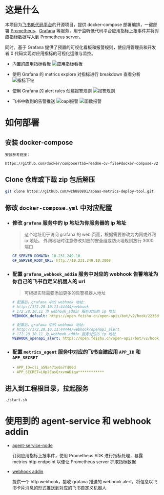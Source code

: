 # 这是什么
本项目为[飞书低代码平台](https://ae.feishu.cn/)的开源项目，提供 docker-compose 部署编排，一键部署 [Prometheus](https://github.com/prometheus/prometheus)、[Grafana](https://github.com/grafana/grafana) 等服务，用于监听低代码平台应用指标上报事件并将对应指标数据写入到 Prometheus server。

同时，基于 Grafana 提供了预置的可视化看板和报警规则，使应用管理员和开发者 0 代码实现对应用指标的可视化运维与监控。

- 内置的应用指标看板
![应用指标看板](https://galaxy-imgs.oss-cn-beijing.aliyuncs.com/metrcis_imgs/feishu_lowcode_app_metrics.png)

- 使用 Grafana 的 metrics explore 对指标进行 breakdown 查看分析
![指标下钻](https://galaxy-imgs.oss-cn-beijing.aliyuncs.com/metrcis_imgs/metrics_breakdown_1.png)

- 使用 Grafana 的 alert rules 创建报警规则
![报警规则](https://galaxy-imgs.oss-cn-beijing.aliyuncs.com/metrcis_imgs/alert_rules.png)

- 飞书中收到的告警推送
![oapi报警](https://galaxy-imgs.oss-cn-beijing.aliyuncs.com/metrcis_imgs/oapi_alert_1.png)
![函数报警](https://galaxy-imgs.oss-cn-beijing.aliyuncs.com/metrcis_imgs/function_error_alert.png)

# 如何部署

## 安装 docker-compose

```
安装参考链接：

https://github.com/docker/compose?tab=readme-ov-file#docker-compose-v2
```

## Clone 仓库或下载 zip 包后解压
```bash
git clone https://github.com/wzh880801/apaas-metrics-deploy-tool.git
```

## 修改 `docker-compose.yml` 中对应配置

- ### 修改 `grafana` 服务中的 ip 地址为你服务器的 ip 地址
  > 这个地址用于访问 grafana 的 web 页面，根据需要修改为内网或外网 ip 地址。
  > 外网地址时注意修改对应的安全组或防火墙规则放行 3000 端口
  ```YAML
  GF_SERVER_DOMAIN: 10.231.249.10
  GF_SERVER_ROOT_URL: http://10.231.249.10:3000
  ```

- ### 配置 `grafana_webhook_addin` 服务中对应的 webhook 告警地址为你自己的飞书自定义机器人的 url
  > 可根据实际需要添加更多的告警机器人地址
  ```YAML
  # 配置后，grafana 中的 webhook 地址: 
  # http://172.28.10.11:44444/webhook
  # 172.28.10.11 为 webhook_addin 服务对应的 ip 地址
  WEBHOOK_default: https://open.feishu.cn/open-apis/bot/v2/hook/2235deb4-0972-46db-852f-69fa6aa213bc

  # 配置后，grafana 中的 webhook 地址:
  # http://172.28.10.11:44444/webhook/openapi_alert
  # 172.28.10.11 为 webhook_addin 服务对应的 ip 地址
  WEBHOOK_openapi_alert: https://open.feishu.cn/open-apis/bot/v2/hook/2235deb4-0972-46db-852f-69fa6aa213bc
  ```

- ### 配置 `metrics_agent` 服务中对应的飞书自建应用 `APP_ID` 和 `APP_SECRET`
  ```YAML
  - APP_ID=cli_a59a471e0a7fd00d
  - APP_SECRET=LOplEasQrxvmWDiqa************
  ```

## 进入到工程根目录，拉起服务
```bash
./start.sh
```

# 使用到的 agent-service 和 webhook addin
- [agent-service-node](https://github.com/wzh880801/agent-service-node)
  
  订阅应用指标上报事件，使用 Prometheus SDK 进行指标处理，暴露 metrics http endpoint 以便让 Prometheus server 抓取指标数据

- [webhook addin](https://github.com/wzh880801/webhook_addin)

  提供一个 http webhook，接收 grafana 推送的 webhook alert，将信息以飞书卡片消息的形式推送到对应的飞书自定义机器人
